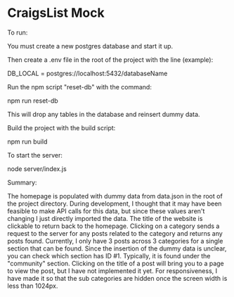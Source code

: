 # CraigsList Mock

To run:

You must create a new postgres database and start it up.

Then create a .env file in the root of the project with the line (example):

DB_LOCAL = postgres://localhost:5432/databaseName

Run the npm script "reset-db" with the command:

npm run reset-db

This will drop any tables in the database and reinsert dummy data.

Build the project with the build script:

npm run build

To start the server:

node server/index.js

Summary:

The homepage is populated with dummy data from data.json in the root of the project directory. During development, I thought that it may have been feasible to make API calls for this data, but since these values aren't changing I just directly imported the data. The title of the website is clickable to return back to the homepage. Clicking on a category sends a request to the server for any posts related to the category and returns any posts found. Currently, I only have 3 posts across 3 categories for a single section that can be found. Since the insertion of the dummy data is unclear, you can check which section has ID #1. Typically, it is found under the "community" section. Clicking on the title of a post will bring you to a page to view the post, but I have not implemented it yet. For responsiveness, I have made it so that the sub categories are hidden once the screen width is less than 1024px.